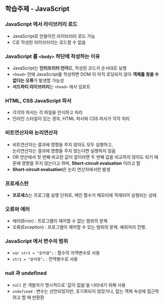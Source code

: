 ## 학습주제 - JavaScript

### JavaScript 에서 라이브러리 로드
- JavaScript로 만들어진 라이브러리 로드 가능
- C로 작성된 라이브러리는 로드할 수 없음

### JavaScript 를 `<body>` 하단에 작성하는 이유
- JavaScript는 **인터프리터 언어**로, 작성된 코드가 순서대로 실행
- `<head>` 안에 JavaScript를 작성하면 DOM 이 아직 로딩되지 않아 **객체를 찾을 수 없다는 오류**가 발생할 가능성
- **서드파티 라이브러리**는 `<head>` 에서 임포트

### HTML, CSS JavaScript 파서
- 각각의 파서는 각 파일을 인식하고 처리
- 인라인 스타일이 있는 경우, HTML 파서와 CSS 파서가 각각 처리

### 비트연산자와 논리연산자
- 비트연산자는 결과에 영향을 주지 않아도 모두 실행하고, <br>논리연산자는 결과에 영향을 주지 않는다면 실행하지 않음
- OR 연산에서 첫 번째 비교한 값이 참이라면 두 번째 값을 비교하지 않아도 되기 때문에 영향을 주지 않는다고 하며, **Short-circuit evaluation** 이라고 함
- **Short-circuit evaluation**은 논리 연산자에서만 발생

### 프로세스란
- **프로세스**는 프로그램 실행 단위로, 메인 함수가 메모리에 적재되어 실행되는 상태

### 오류와 에러
- 에러(Error) : 프로그램이 제어할 수 없는 범위의 문제
- 오류(Exception) : 프로그램이 제어할 수 있는 범위의 문제. 예외처리 진행.

### JavaScript 에서 변수의 범위
- `var str1 = "문자열";` : 함수의 지역변수로 사용
- `str1 = "문자열";` : 전역병수로 사용

### null 과 undefined
- `null` 은 개발자가 명시적으로 '값이 없음'을 나타내기 위해 사용
- `undefined` : 변수는 선언되었지만, 초기화되지 않았거나, 없는 객체 속성에 접근하려고 할 때 반환환